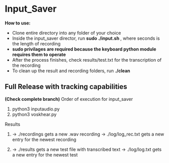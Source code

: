 <h1>Input_Saver</h1>

<p><b>How to use:</b></p>
<ul>
   <li>Clone entire directory into any folder of your choice</li>
   <li>Inside the input_saver director, run <b>sudo ./input.sh </b>, where seconds is the length of recording</li>
   <li> <b>sudo privilages are required because the keyboard python module requires them to operate </b></li>
   <li>After the process finishes, check results/test.txt for the transcription of the recording</li>
   <li>To clean up the result and recording folders, run <b>./clean</b></li>
</ul>

<h2> Full Release with tracking capabilities </h2>
<b>(Check complete branch)</b> Order of execution for input_saver

1) python3 inputaudio.py
2) python3 voskhear.py

Results
1) -> ./recordings gets a new .wav recording
   -> ./log/log_rec.txt gets a new entry for the newest recording

2) -> ./results gets a new test file with transcribed text
   -> ./log/log.txt gets a new entry for the newest test  
